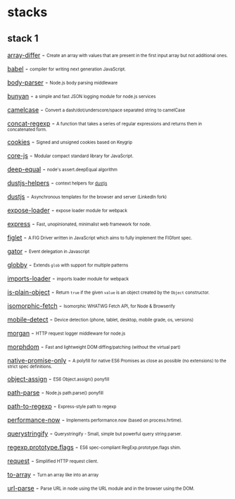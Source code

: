 # stacks

## stack 1

[array-differ](https://github.com/sindresorhus/array-differ) - <sub><sup>Create an array with values that are present in the first input array but not additional ones.</sub></sup>

[babel](https://github.com/babel/babel) - <sub><sup>compiler for writing next generation JavaScript.</sup></sub>

[body-parser](https://github.com/expressjs/body-parser) - <sub><sup>Node.js body parsing middleware</sup></sub>

[bunyan](https://github.com/trentm/node-bunyan) - <sub><sup>a simple and fast JSON logging module for node.js services</sup></sub>

[camelcase](https://github.com/sindresorhus/camelcase) - <sub><sup>Convert a dash/dot/underscore/space separated string to camelCase</sup></sub>

[concat-regexp](https://github.com/michaelrhodes/concat-regexp) - <sub><sup>A function that takes a series of regular expressions and returns them in concatenated form.</sup></sub>

[cookies](https://github.com/pillarjs/cookies) - <sub><sup>Signed and unsigned cookies based on Keygrip</sup></sub>

[core-js](https://github.com/zloirock/core-js) - <sub><sup>Modular compact standard library for JavaScript.</sup></sub>

[deep-equal](https://github.com/substack/node-deep-equal) - <sub><sup>node's assert.deepEqual algorithm</sup></sub>

[dustjs-helpers](https://github.com/linkedin/dustjs-helpers) - <sub><sup> context helpers for [dustjs](https://github.com/linkedin/dustjs)</sup></sub>

[dustjs](https://github.com/linkedin/dustjs) - <sub><sup>Asynchronous templates for the browser and server (LinkedIn fork)</sup></sub>

[expose-loader](https://github.com/webpack/expose-loader) - <sub><sup>expose loader module for webpack</sup></sub>

[express](https://github.com/strongloop/express) - <sub><sup>Fast, unopinionated, minimalist web framework for node.</sup></sub>

[figlet](https://github.com/patorjk/figlet.js) - <sub><sup>A FIG Driver written in JavaScript which aims to fully implement the FIGfont spec.</sup></sub>

[gator](https://github.com/ccampbell/gator) - <sub><sup>Event delegation in Javascript</sup></sub>

[globby](https://github.com/sindresorhus/globby) - <sub><sup>Extends `glob` with support for multiple patterns</sup></sub>

[imports-loader](https://github.com/webpack/imports-loader) - <sub><sup>imports loader module for webpack</sup></sub>

[is-plain-object](https://github.com/jonschlinkert/is-plain-object) - <sub><sup>Return `true` if the given `value` is an object created by the `Object` constructor.</sup></sub>

[isomorphic-fetch](https://github.com/matthew-andrews/isomorphic-fetch) - <sub><sup>Isomorphic WHATWG Fetch API, for Node & Browserify</sup></sub>

[mobile-detect](https://github.com/hgoebl/mobile-detect.js) - <sub><sup>Device detection (phone, tablet, desktop, mobile grade, os, versions)</sup></sub>

[morgan](https://github.com/expressjs/morgan) - <sub><sup>HTTP request logger middleware for node.js</sup></sub>

[morphdom](https://github.com/patrick-steele-idem/morphdom) - <sub><sup>Fast and lightweight DOM diffing/patching (without the virtual part)</sup></sub>

[native-promise-only](https://github.com/getify/native-promise-only) - <sub><sup>A polyfill for native ES6 Promises as close as possible (no extensions) to the strict spec definitions.</sup></sub>

[object-assign](https://github.com/sindresorhus/object-assign) - <sub><sup>ES6 Object.assign() ponyfill</sup></sub>

[path-parse](https://github.com/jbgutierrez/path-parse) - <sub><sup>Node.js path.parse() ponyfill</sup></sub>

[path-to-regexp](https://github.com/pillarjs/path-to-regexp) - <sub><sup>Express-style path to regexp</sup></sub>

[performance-now](https://github.com/meryn/performance-now) - <sub><sup>Implements performance.now (based on process.hrtime).</sup></sub>

[querystringify](https://github.com/unshiftio/querystringify) - <sub><sup>Querystringify - Small, simple but powerful query string parser.</sup></sub>

[regexp.prototype.flags](https://github.com/es-shims/RegExp.prototype.flags) - <sub><sup>ES6 spec-compliant RegExp.prototype.flags shim.</sup></sub>

[request](https://github.com/request/request) - <sub><sup>Simplified HTTP request client.</sup></sub>

[to-array](https://github.com/Raynos/to-array) - <sub><sup>Turn an array like into an array</sup></sub>

[url-parse](https://github.com/unshiftio/url-parse) - <sub><sup>Parse URL in node using the URL module and in the browser using the DOM.</sup></sub>

